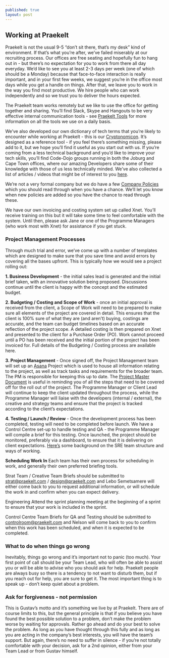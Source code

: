 ```yaml
---
published: true
layout: post
---
```



## Working at Praekelt

Praekelt is not the usual 9-5 “don’t sit there, that’s my desk” kind of environment. If that’s what you’re after, we’ve failed miserably at our recruiting process. Our offices are free seating and hopefully fun to hang out in - but there’s no expectation for you to work from there all day everyday. We’d like to see you at least 2-3 days per week (one of which should be a Monday) because that face-to-face interaction is really important, and in your first few weeks, we suggest you’re in the office most days while you get a handle on things. After that, we leave you to work in the way you find most productive. We hire people who can work independently and so we trust you to deliver the hours expected. 

The Praekelt team works remotely but we like to use the office for getting together and sharing. You’ll find Slack, Skype and Hangouts to be very effective internal communication tools - see [Praekelt Tools](https://docs.google.com/document/d/1S-vZ9JzMjjBsj0fdNcE5RhjFJQXGnDd5XJnX1dBybl0/edit#) for more information on all the tools we use on a daily basis.

We’ve also developed our own dictionary of tech terms that you’re likely to encounter while working at Praekelt - this is our [Cryptonomicon](https://docs.google.com/a/praekeltconsulting.com/document/d/1Nkfk4wpYds6aFmQk3XWhnCtgQoNiUsyJzzD1U0MnPlk/edit). It’s designed as a reference tool - if you feel there’s something missing, please add to it, but we hope you’ll find it useful as you start out with us. If you’re coming from a less technical background and you’d like to improve your tech skills, you’ll find Code-Dojo groups running in both the Joburg and Cape Town offices, where our amazing Developers share some of their knowledge with those of us less technically minded. We’ve also collected a list of articles / videos that might be of interest to you [here](https://docs.google.com/document/d/1NSXV7T4ZxrZru9AjfX1YFbyPL1ohUfydD70bgFmnBVU/edit).

We’re not a very formal company but we do have a few [Company Policies](https://docs.google.com/document/d/1VIkAZJGSnuaJ3lEKd6DgskH7x3-R35xmawHKb03noN4/edit#heading=h.exxmv9wl1vlo) which you should read through when you have a chance. We’ll let you know when new policies are added so you have the chance to read through these.

We have our own invoicing and costing system set up called Xnet. You’ll receive training on this but it will take some time to feel comfortable with the system. Until then, please ask Jane or one of the Programme Managers (who work most with Xnet) for assistance if you get stuck. 

### Project Management Processes
Through much trial and error, we’ve come up with a number of templates which are designed to make sure that you save time and avoid errors by covering all the bases upfront. This is typically how we would see a project rolling out:

**1. Business Development** - the initial sales lead is generated and the initial brief taken, with an innovative solution being proposed. Discussions continue until the client is happy with the concept and the estimated budget.

**2. Budgeting / Costing and Scope of Work** - once an initial approval is received from the client, a Scope of Work will need to be prepared to make sure all elements of the project are covered in detail. This ensures that the client is 100% sure of what they are (and aren’t) buying, costings are accurate, and the team can budget timelines based on an accurate reflection of the project scope.  A detailed costing is then prepared on Xnet and presented to the client for a Purchase Order (PO). Work cannot proceed until a PO has been received and the initial portion of the project has been invoiced for. Full details of the Budgeting / Costing process are available here.

**3. Project Management** - Once signed off, the Project Management team will set up an [Asana](www.asana.com) Project which is used to house all information relating to the project, as well as track tasks and requirements for the broader team. The PM is responsible for keeping this up to date. The [Project Master Document](https://docs.google.com/a/praekeltconsulting.com/spreadsheet/ccc?key=0AuFU_wce9xhpdFI4M0FQT09VQlJwVlRRcWJ0eXlMSVE#gid=17) is useful in reminding you of all the steps that need to be covered off for the roll out of the project. The Programme Manager or Client Lead will continue to keep the client updated throughout the process, while the Programme Manager will liaise with the developers (internal / external), the creative and strategy teams and ensure that the project is tracked according to the client’s expectations.

**4. Testing / Launch / Review** - Once the development process has been completed, testing will need to be completed before launch. We have a Control Centre set-up to handle testing and QA - the Programme Manager will compile a brief for this testing. Once launched, the project should be monitored, preferably via a dashboard, to ensure that it is delivering on client expectations.
[Here’s](https://docs.google.com/document/d/1sDQd44m0IeAsCTLtL_O3PlMRSP18DHDlAArWszl5qlE/edit#heading=h.goue6qmrqggr) some background on the SRE team structure and ways of working.

**Scheduling Work In**
Each team has their own process for scheduling in work, and generally their own preferred briefing tools.

Strat Team / Creative Team
Briefs should be submitted to strat@praekelt.com / design@praekelt.com and Lebo Semetsamere will either come back to you to request additional information, or will schedule the work in and confirm when you can expect delivery.

Engineering
Attend the sprint planning meeting at the beginning of a sprint to ensure that your work is included in the sprint. 

Control Centre Team
Briefs for QA and Testing should be submitted to controlroom@praekelt.com and Nelson will come back to you to confirm when this work has been scheduled, and when it is expected to be completed.

### What to do when things go wrong
Inevitably, things go wrong and it’s important not to panic (too much).  Your first point of call should be your Team Lead, who will often be able to assist you or will be able to advise who you should ask for help. Praekelt people are always busy so there is a tendency to not want to disturb them, but if you reach out for help, you are sure to get it. The most important thing is to speak up - don’t keep quiet about a problem.

### Ask for forgiveness - not permission
This is Gustav’s motto and it’s something we live by at Praekelt. There are of course limits to this, but the general principle is that if you believe you have found the best possible solution to a problem, don’t make the problem worse by waiting for approvals. Rather go ahead and do your best to solve the problem. As long as you have thought through this fully and as long as you are acting in the company’s best interests, you will have the team’s support. But again, there’s no need to suffer in silence - if you’re not totally comfortable with your decision, ask for a 2nd opinion, either from your Team Lead or from Gustav himself.
